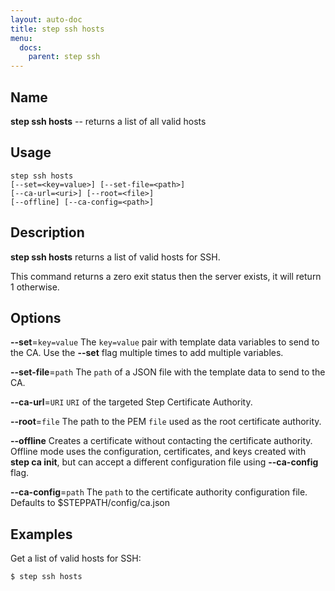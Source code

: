 ```yaml
---
layout: auto-doc
title: step ssh hosts
menu:
  docs:
    parent: step ssh
---
```


## Name
**step ssh hosts** -- returns a list of all valid hosts

## Usage

```raw
step ssh hosts
[--set=<key=value>] [--set-file=<path>]
[--ca-url=<uri>] [--root=<file>]
[--offline] [--ca-config=<path>]
```

## Description

**step ssh hosts** returns a list of valid hosts for SSH.

This command returns a zero exit status then the server exists, it will return 1
otherwise.

## Options


**--set**=`key=value`
The `key=value` pair with template data variables to send to the CA. Use the **--set** flag multiple times to add multiple variables.

**--set-file**=`path`
The `path` of a JSON file with the template data to send to the CA.

**--ca-url**=`URI`
`URI` of the targeted Step Certificate Authority.

**--root**=`file`
The path to the PEM `file` used as the root certificate authority.

**--offline**
Creates a certificate without contacting the certificate authority. Offline mode
uses the configuration, certificates, and keys created with **step ca init**,
but can accept a different configuration file using **--ca-config** flag.

**--ca-config**=`path`
The `path` to the certificate authority configuration file. Defaults to
$STEPPATH/config/ca.json

## Examples

Get a list of valid hosts for SSH:
```shell
$ step ssh hosts
```

